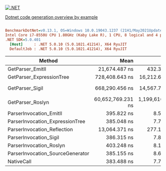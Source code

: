 [![.NET](https://github.com/MaximTkachenko/dotnet-code-generation-overview-by-example/actions/workflows/dotnet.yml/badge.svg)](https://github.com/MaximTkachenko/dotnet-code-generation-overview-by-example/actions/workflows/dotnet.yml)

[Dotnet code generation overview by example](https://mtkachenko.me/blog/dotnet/2021/10/03/dotnet-code-generation.html)

``` ini

BenchmarkDotNet=v0.13.1, OS=Windows 10.0.19043.1237 (21H1/May2021Update)
Intel Core i7-8550U CPU 1.80GHz (Kaby Lake R), 1 CPU, 8 logical and 4 physical cores
.NET SDK=5.0.401
  [Host]     : .NET 5.0.10 (5.0.1021.41214), X64 RyuJIT
  DefaultJob : .NET 5.0.10 (5.0.1021.41214), X64 RyuJIT


```
|                           Method |              Mean |             Error |            StdDev |            Median |     Gen 0 |    Gen 1 |   Allocated |
|--------------------------------- |------------------:|------------------:|------------------:|------------------:|----------:|---------:|------------:|
|                 GetParser_EmitIl |     21,674.487 ns |       432.3948 ns |     1,205.3440 ns |     21,405.957 ns |    1.2817 |   0.6409 |     5,472 B |
|         GetParser_ExpressionTree |    728,408.643 ns |    16,212.6425 ns |    47,548.8739 ns |    715,700.293 ns |    2.9297 |   0.9766 |    13,926 B |
|                  GetParser_Sigil |    668,290.456 ns |    14,567.7839 ns |    42,031.3875 ns |    657,595.947 ns |  112.3047 |        - |   470,727 B |
|                 GetParser_Roslyn | 60,652,769.231 ns | 1,199,616.1232 ns | 2,804,064.0147 ns | 60,564,942.857 ns | 1000.0000 | 285.7143 | 6,257,459 B |
|          ParserInvocation_EmitIl |        395.822 ns |         8.5046 ns |        25.0761 ns |        390.066 ns |    0.0095 |        - |        40 B |
|  ParserInvocation_ExpressionTree |        385.048 ns |         7.7925 ns |        21.8511 ns |        380.575 ns |    0.0095 |        - |        40 B |
|      ParserInvocation_Reflection |     13,064.371 ns |       277.1491 ns |       812.8303 ns |     12,883.695 ns |    0.7782 |        - |     3,256 B |
|           ParserInvocation_Sigil |        386.315 ns |         7.8140 ns |        18.1102 ns |        383.428 ns |    0.0095 |        - |        40 B |
|          ParserInvocation_Roslyn |        403.248 ns |         8.1247 ns |        21.9656 ns |        399.653 ns |    0.0095 |        - |        40 B |
| ParserInvocation_SourceGenerator |        385.155 ns |         8.6582 ns |        24.8419 ns |        379.948 ns |    0.0095 |        - |        40 B |
|                       NativeCall |        383.488 ns |         7.7245 ns |        21.4046 ns |        380.181 ns |    0.0095 |        - |        40 B |

